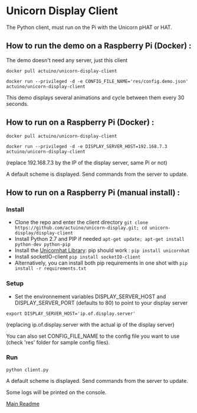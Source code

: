 # Unicorn Display Client
The Python client, must run on the Pi with the Unicorn pHAT or HAT. 

## How to run the demo on a Raspberry Pi (Docker) :

The demo doesn't need any server, just this client 

`docker pull actuino/unicorn-display-client` 

`docker run --privileged -d -e CONFIG_FILE_NAME='res/config.demo.json' actuino/unicorn-display-client` 

This demo displays several animations and cycle between them every 30 seconds. 

## How to run on a Raspberry Pi (Docker) :

`docker pull actuino/unicorn-display-client` 

`docker run --privileged -d -e DISPLAY_SERVER_HOST=192.168.7.3 actuino/unicorn-display-client` 

(replace 192.168.7.3 by the IP of the display server, same Pi or not) 

A default scheme is displayed. Send commands from the server to update. 

## How to run on a Raspberry Pi (manual install) :

### Install

* Clone the repo and enter the client directory 
  `git clone https://github.com/actuino/unicorn-display.git; cd unicorn-display/display-client`
* Install Python 2.7 and PIP if needed 
  `apt-get update; apt-get install python-dev python-pip`
* Install the [Unicornhat Library](https://github.com/pimoroni/unicorn-hat): pip should work : `pip install unicornhat`
* Install socketIO-client 
  `pip install socketIO-client`
* Alternatively, you can install both pip requirements in one shot with 
  `pip install -r requirements.txt`
      
### Setup

* Set the environnement variables DISPLAY_SERVER_HOST and DISPLAY_SERVER_PORT (defaults to 80) to point to your display server 

`export DISPLAY_SERVER_HOST='ip.of.display.server'`

(replacing ip.of.display.server with the actual ip of the display server)

You can also set CONFIG_FILE_NAME to the config file you want to use (check 'res' folder for sample config files). 
      
### Run

`python client.py` 

A default scheme is displayed. Send commands from the server to update. 

Some logs will be printed on the console. 

[Main Readme](../README.md)
